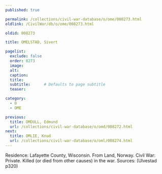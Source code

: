 ```yaml
---
published: true

permalink: /collections/civil-war-database/o/ome/008273.html
oldlink: /CivilWar/db/o/ome/008273.html

oldid: 008273

title: OMELSTAD, Sivert

pagelist:
  exclude: false
  order: 8273
  image: 
  alt:
  caption:
  title:
  subtitle:      # Defaults to page subtitle
  teaser:

category: 
  - O 
  - OME

previous:
  title: OMDULL, Edmund
  url: /collections/civil-war-database/o/omd/008272.html  
next:
  title: OMLIE, Knud
  url: /collections/civil-war-database/o/oml/008274.html   
---
```

Residence: Lafayette County, Wisconsin. From Land, Norway. Civil War: Private. Killed (or died from other causes) in the war. Sources: (Ulvestad p320)